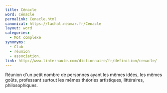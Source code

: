 ```yaml
---
title: Cénacle
word: Cénacle
permalink: Cenacle.html
canonical: https://lachal.neamar.fr/Cenacle
layout: word
categories:
  - Mot complexe
synonyms:
  - Club
  - réunion
  - association.
link: http://www.linternaute.com/dictionnaire/fr/definition/cenacle/
---
```


Réunion d'un petit nombre de personnes ayant les mêmes idées, les mêmes goûts, professant surtout les mêmes théories artistiques, littéraires, philosophiques.

